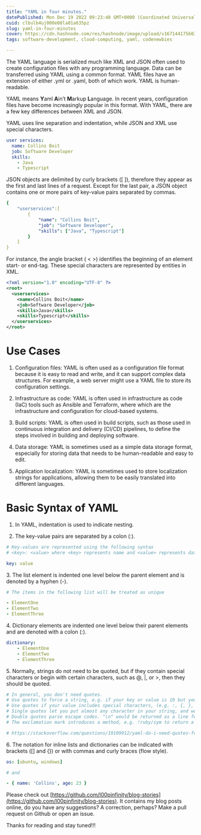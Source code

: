 ```yaml
---
title: "YAML in four minutes."
datePublished: Mon Dec 19 2022 09:23:48 GMT+0000 (Coordinated Universal Time)
cuid: clbulb4uj000e08la01a635pz
slug: yaml-in-four-minutes
cover: https://cdn.hashnode.com/res/hashnode/image/upload/v1671441756031/ubnrdqPIX.jpg
tags: software-development, cloud-computing, yaml, codenewbies

---
```


The YAML language is serialized much like XML and JSON often used to create configuration files with any programming language. Data can be transferred using YAML using a common format. YAML files have an extension of either .yml or .yaml, both of which work. YAML is human-readable.

YAML means **Y**aml **A**in’t **M**arkup **L**anguage. In recent years, configuration files have become increasingly popular in this format. With YAML, there are a few key differences between XML and JSON.

YAML uses line separation and indentation, while JSON and XML use special characters.

```yaml
user services:
  name: Collins Boit
  job: Software Developer
  skills: 
    - Java
    - Typescript
```

JSON objects are delimited by curly brackets (\[ \]), therefore they appear as the first and last lines of a request. Except for the last pair, a JSON object contains one or more pairs of key-value pairs separated by commas.

```yaml
{
    "userservices":[
        {
            "name": "Collins Boit",
            "job": "Software Developer",
            "skills": ["Java", "Typescript"]
        }
    ]
}
```

For instance, the angle bracket ( &lt; &gt;) identifies the beginning of an element start- or end-tag. These special characters are represented by entities in XML.

```xml
<?xml version="1.0" encoding="UTF-8" ?>
<root>
  <userservices>
    <name>Collins Boit</name>
    <job>Software Developer</job>
    <skills>Java</skills>
    <skills>Typescript</skills>
  </userservices>
</root>
```

# **Use Cases**

1.  Configuration files: YAML is often used as a configuration file format because it is easy to read and write, and it can support complex data structures. For example, a web server might use a YAML file to store its configuration settings.
    
2.  Infrastructure as code: YAML is often used in infrastructure as code (IaC) tools such as Ansible and Terraform, where which are the infrastructure and configuration for cloud-based systems.
    
3.  Build scripts: YAML is often used in build scripts, such as those used in continuous integration and delivery (CI/CD) pipelines, to define the steps involved in building and deploying software.
    
4.  Data storage: YAML is sometimes used as a simple data storage format, especially for storing data that needs to be human-readable and easy to edit.
    
5.  Application localization: YAML is sometimes used to store localization strings for applications, allowing them to be easily translated into different languages.
    

# **Basic Syntax of YAML**

1.  In YAML, indentation is used to indicate nesting.
    
2.  The key-value pairs are separated by a colon (:).
    

```yaml
# Key-values are represented using the following syntax
# <key>: <value> where <key> represents name and <value> represents data, the space is mandatory 

key: value
```

3\. The list element is indented one level below the parent element and is denoted by a hyphen (-).

```yaml
# The items in the following list will be treated as unique

- ElementOne
- ElementTwo
- ElementThree
```

4\. Dictionary elements are indented one level below their parent elements and are denoted with a colon (:).

```yaml
dictionary:
    - ElementOne
    - ElementTwo
    - ElementThree
```

5\. Normally, strings do not need to be quoted, but if they contain special characters or begin with certain characters, such as @, |, or &gt;, then they should be quoted.

```yaml
# In general, you don't need quotes.
# Use quotes to force a string, e.g. if your key or value is 10 but you want it to return a String and not a Fixnum, write '10' or "10".
# Use quotes if your value includes special characters, (e.g. :, {, }, [, ], ,, &, *, #, ?, |, -, <, >, =, !, %, @, \).
# Single quotes let you put almost any character in your string, and won't try to parse escape codes. '\n' would be returned as the string \n.
# Double quotes parse escape codes. "\n" would be returned as a line feed character.
# The exclamation mark introduces a method, e.g. !ruby/sym to return a Ruby symbol.

# https://stackoverflow.com/questions/19109912/yaml-do-i-need-quotes-for-strings-in-yaml
```

6\. The notation for inline lists and dictionaries can be indicated with brackets (\[\] and {}) or with commas and curly braces (flow style).

```yaml
os: [ubuntu, windows]

# and

- { name: 'Collins', age: 23 }
```

Please check out [https://github.com/l00pinfinity/blog-stories](https://github.com/l00pinfinity/blog-stories). It contains my blog posts online, do you have any suggestions? A correction, perhaps? Make a pull request on Github or open an issue.

Thanks for reading and stay tuned!!!